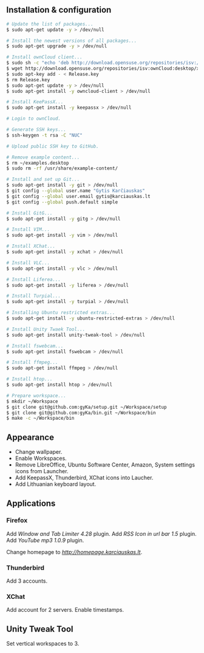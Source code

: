 ## Installation & configuration

```sh
# Update the list of packages...
$ sudo apt-get update -y > /dev/null

# Install the newest versions of all packages...
$ sudo apt-get upgrade -y > /dev/null

# Install ownCloud client...
$ sudo sh -c "echo 'deb http://download.opensuse.org/repositories/isv:/ownCloud:/desktop/xUbuntu_15.04/ /' >> /etc/apt/sources.list.d/owncloud-client.list"
$ wget http://download.opensuse.org/repositories/isv:ownCloud:desktop/xUbuntu_15.04/Release.key
$ sudo apt-key add - < Release.key
$ rm Release.key
$ sudo apt-get update -y > /dev/null
$ sudo apt-get install -y owncloud-client > /dev/null

# Install KeePassX...
$ sudo apt-get install -y keepassx > /dev/null

# Login to ownCloud.

# Generate SSH keys...
$ ssh-keygen -t rsa -C "NUC"

# Upload public SSH key to GitHub.

# Remove example content...
$ rm ~/examples.desktop
$ sudo rm -rf /usr/share/example-content/

# Install and set up Git...
$ sudo apt-get install -y git > /dev/null
$ git config --global user.name "Gytis Karčiauskas"
$ git config --global user.email gytis@karciauskas.lt
$ git config --global push.default simple

# Install GitG...
$ sudo apt-get install -y gitg > /dev/null

# Install VIM...
$ sudo apt-get install -y vim > /dev/null

# Install XChat...
$ sudo apt-get install -y xchat > /dev/null

# Install VLC...
$ sudo apt-get install -y vlc > /dev/null

# Install Liferea...
$ sudo apt-get install -y liferea > /dev/null

# Install Turpial...
$ sudo apt-get install -y turpial > /dev/null

# Installing Ubuntu restricted extras...
$ sudo apt-get install -y ubuntu-restricted-extras > /dev/null

# Install Unity Twaek Tool...
$ sudo apt-get install unity-tweak-tool > /dev/null

# Install fswebcam...
$ sudo apt-get install fswebcam > /dev/null

# Install ffmpeg...
$ sudo apt-get install ffmpeg > /dev/null

# Install htop...
$ sudo apt-get install htop > /dev/null

# Prepare workspace...
$ mkdir ~/Workspace
$ git clone git@github.com:gyKa/setup.git ~/Workspace/setup
$ git clone git@github.com:gyKa/bin.git ~/Workspace/bin
$ make -c ~/Workspace/bin
```

## Appearance

* Change wallpaper.
* Enable Workspaces.
* Remove LibreOffice, Ubuntu Software Center, Amazon, System settings icons from Launcher.
* Add KeepassX, Thunderbird, XChat icons into Laucher.
* Add Lithuanian keyboard layout.

## Applications

### Firefox

Add *Window and Tab Limiter 4.28* plugin.
Add *RSS Icon in url bar 1.5* plugin.
Add *YouTube mp3 1.0.9* plugin.

Change homepage to *http://homepage.karciauskas.lt*.

### Thunderbird

Add 3 accounts.

### XChat

Add account for 2 servers.
Enable timestamps.

## Unity Tweak Tool

Set vertical workspaces to 3.
